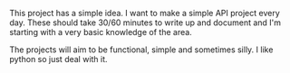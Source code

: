 This project has a simple idea. I want to make a simple API project every day. 
These should take 30/60 minutes to write up and document and I'm starting with a very basic knowledge of the area. 

The projects will aim to be functional, simple and sometimes silly. 
I like python so just deal with it. 

